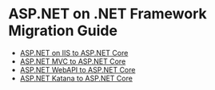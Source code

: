 # ASP.NET on .NET Framework Migration Guide
- [ASP.NET on IIS to ASP.NET Core](SystemWebToAspNetCore.md)
- [ASP.NET MVC to ASP.NET Core](#)
- [ASP.NET WebAPI to ASP.NET Core](#)
- [ASP.NET Katana to ASP.NET Core](#)
